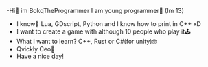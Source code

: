 -Hi👋 im BokqTheProgrammer I am young programmer🧒 (Im 13)
- I know🧠 Lua, GDscript, Python and I know how to print in C++ xD
- I want to create a game with although 10 people who play it🕹️
- What I want to learn? C++, Rust or C#(for unity)🤓
- Qvickly Ceo💜
- Have a nice day!
